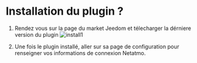 # Installation du plugin ?

1. Rendez vous sur la page du market Jeedom et télecharger la dérniere version du plugin
![install1](https://limad.github.io/plugins-docs/plugin-netatmoSecurity/images/netatmoSecurity_doc1.PNG)

2. Une fois le plugin installé, aller sur sa page de configuration pour renseigner vos informations de connexion Netatmo.

